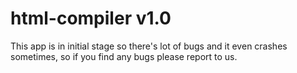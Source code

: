 # html-compiler v1.0
This app is in initial stage so there's lot of bugs and it even crashes sometimes, so if you find any bugs please report to us.
